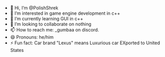- 👋 Hi, I’m @PolishShrek
- 👀 I’m interested in game engine development in c++
- 🌱 I’m currently learning GUI in c++
- 💞️ I’m looking to collaborate on nothing
- 📫 How to reach me: _gumbaa on discord.
- 😄 Pronouns: he/him
- ⚡ Fun fact: Car brand "Lexus" means Luxurious car EXported to United States

<!---
PolishShrek/PolishShrek is a ✨ special ✨ repository because its `README.md` (this file) appears on your GitHub profile.
You can click the Preview link to take a look at your changes.
--->
